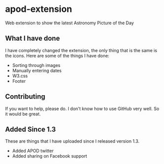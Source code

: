 # apod-extension
Web extension to show the latest Astronomy Picture of the Day

## What I have done
I have completely changed the extension, the only thing that is the same is the icons. Here are some of the things I have done:

- Sorting through images
- Manually entering dates
- W3.css
- Footer

## Contributing
If you want to help, please do. I don't know how to use GitHub very well. So it would be great.

## Added Since 1.3
These are things that I have uploaded since I released version 1.3.
- Added APOD twitter
- Added sharing on Facebook support
